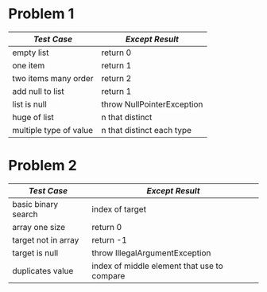 # Problem 1

| ***Test Case*** | ***Except Result*** |
|-----------------|------------|
| empty list      | return 0   |
| one item        | return 1   |
| two items many order | return 2 |
| add null to list | return 1 |
| list is null | throw NullPointerException |
| huge of list | n that distinct |
| multiple type of value | n that distinct each type |

# Problem 2

| ***Test Case*** | ***Except Result*** |
|-----------------|---------------------|
| basic binary search | index of target |
| array one size | return 0 |
| target not in array | return -1 |
| target is null | throw IllegalArgumentException |
| duplicates value | index of middle element that use to compare |
